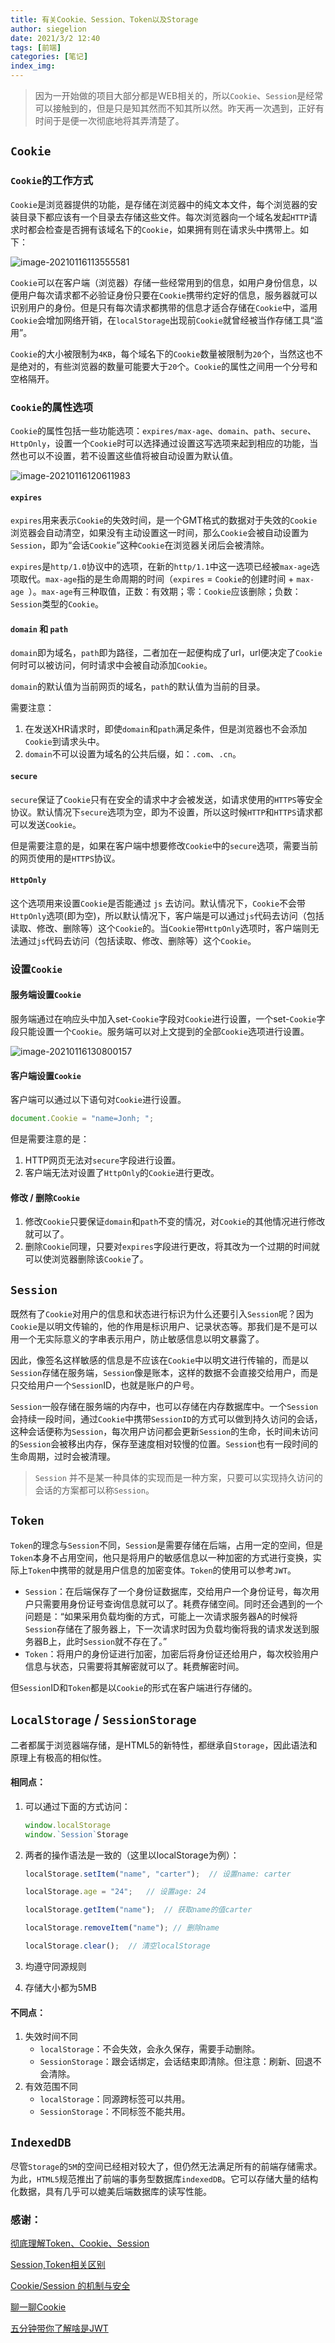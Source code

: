 ```yaml
---
title: 有关Cookie、Session、Token以及Storage
author: siegelion
date: 2021/3/2 12:40
tags: [前端]
categories: [笔记]
index_img: 
---
```




> 因为一开始做的项目大部分都是WEB相关的，所以`Cookie`、`Session`是经常可以接触到的，但是只是知其然而不知其所以然。昨天再一次遇到，正好有时间于是便一次彻底地将其弄清楚了。



## `Cookie`

### `Cookie`的工作方式

``Cookie``是浏览器提供的功能，是存储在浏览器中的纯文本文件，每个浏览器的安装目录下都应该有一个目录去存储这些文件。每次浏览器向一个域名发起`HTTP`请求时都会检查是否拥有该域名下的``Cookie``，如果拥有则在请求头中携带上。如下：

![image-20210116113555581](https://siegelion-blog.oss-cn-beijing.aliyuncs.com/blog/image-20210116113555581.png)

``Cookie``可以在客户端（浏览器）存储一些经常用到的信息，如用户身份信息，以便用户每次请求都不必验证身份只要在`Cookie`携带约定好的信息，服务器就可以识别用户的身份。但是只有每次请求都携带的信息才适合存储在`Cookie`中，滥用``Cookie``会增加网络开销，在`localStorage`出现前``Cookie``就曾经被当作存储工具“滥用”。

`Cookie`的大小被限制为`4KB`，每个域名下的`Cookie`数量被限制为`20`个，当然这也不是绝对的，有些浏览器的数量可能要大于`20`个。`Cookie`的属性之间用一个分号和空格隔开。



### `Cookie`的属性选项

`Cookie`的属性包括一些功能选项：`expires/max-age`、``domain``、``path``、``secure``、``HttpOnly``，设置一个`Cookie`时可以选择通过设置这写选项来起到相应的功能，当然也可以不设置，若不设置这些值将被自动设置为默认值。

![image-20210116120611983](https://siegelion-blog.oss-cn-beijing.aliyuncs.com/blog/image-20210116120611983.png)

#### `expires`

`expires`用来表示`Cookie`的失效时间，是一个GMT格式的数据对于失效的`Cookie`浏览器会自动清空，如果没有主动设置这一时间，那么`Cookie`会被自动设置为``Session``，即为“会话`Cookie`”这种`Cookie`在浏览器关闭后会被清除。

`expires`是`http/1.0`协议中的选项，在新的`http/1.1`中这一选项已经被`max-age`选项取代。`max-age`指的是生命周期的时间（`expires` = `Cookie`的创建时间 + `max-age `）。`max-age`有三种取值，正数：有效期；零：`Cookie`应该删除；负数：`Session`类型的`Cookie`。

#### `domain` 和 `path`

`domain`即为域名，`path`即为路径，二者加在一起便构成了url，url便决定了`Cookie`何时可以被访问，何时请求中会被自动添加`Cookie`。

`domain`的默认值为当前网页的域名，`path`的默认值为当前的目录。

需要注意：

1. 在发送XHR请求时，即使`domain`和`path`满足条件，但是浏览器也不会添加`Cookie`到请求头中。
2. `domain`不可以设置为域名的公共后缀，如：`.com`、`.cn`。

#### `secure`

`secure`保证了`Cookie`只有在安全的请求中才会被发送，如请求使用的`HTTPS`等安全协议。默认情况下`secure`选项为空，即为不设置，所以这时候`HTTP`和`HTTPS`请求都可以发送`Cookie`。

但是需要注意的是，如果在客户端中想要修改`Cookie`中的`secure`选项，需要当前的网页使用的是`HTTPS`协议。

#### `HttpOnly`

这个选项用来设置``Cookie``是否能通过 `js` 去访问。默认情况下，``Cookie``不会带``HttpOnly``选项(即为空)，所以默认情况下，客户端是可以通过`js`代码去访问（包括读取、修改、删除等）这个``Cookie``的。当``Cookie``带``HttpOnly``选项时，客户端则无法通过`js`代码去访问（包括读取、修改、删除等）这个``Cookie``。



### 设置`Cookie`

#### 服务端设置`Cookie`

服务端通过在响应头中加入set-`Cookie`字段对`Cookie`进行设置，一个set-`Cookie`字段只能设置一个`Cookie`。服务端可以对上文提到的全部`Cookie`选项进行设置。

![image-20210116130800157](https://siegelion-blog.oss-cn-beijing.aliyuncs.com/blog/image-20210116130800157.png)

#### 客户端设置`Cookie`

客户端可以通过以下语句对`Cookie`进行设置。

```javascript
document.Cookie = "name=Jonh; ";
```

但是需要注意的是：

1. HTTP网页无法对`secure`字段进行设置。
2. 客户端无法对设置了`HttpOnly`的`Cookie`进行更改。

#### 修改 / 删除`Cookie`

1. 修改`Cookie`只要保证`domain`和`path`不变的情况，对`Cookie`的其他情况进行修改就可以了。
2. 删除`Cookie`同理，只要对`expires`字段进行更改，将其改为一个过期的时间就可以使浏览器删除该`Cookie`了。

## `Session`

既然有了`Cookie`对用户的信息和状态进行标识为什么还要引入`Session`呢？因为`Cookie`是以明文传输的，他的作用是标识用户、记录状态等。那我们是不是可以用一个无实际意义的字串表示用户，防止敏感信息以明文暴露了。

因此，像签名这样敏感的信息是不应该在`Cookie`中以明文进行传输的，而是以`Session`存储在服务端，`Session`像是账本，这样的数据不会直接交给用户，而是只交给用户一个`Session`ID，也就是账户的户号。

`Session`一般存储在服务端的内存中，也可以存储在内存数据库中。一个`Session`会持续一段时间，通过`Cookie`中携带`SessionID`的方式可以做到持久访问的会话，这种会话便称为`Session`，每次用户访问都会更新`Session`的生命，长时间未访问的`Session`会被移出内存，保存至速度相对较慢的位置。`Session`也有一段时间的生命周期，过时会被清理。

> `Session` 并不是某一种具体的实现而是一种方案，只要可以实现持久访问的会话的方案都可以称`Session`。

## `Token`

``Token``的理念与`Session`不同，`Session`是需要存储在后端，占用一定的空间，但是`Token`本身不占用空间，他只是将用户的敏感信息以一种加密的方式进行变换，实际上`Token`中携带的就是用户信息的加密变体。`Token`的使用可以参考`JWT`。

- `Session`：在后端保存了一个身份证数据库，交给用户一个身份证号，每次用户只需要用身份证号查询信息就可以了。耗费存储空间。同时还会遇到的一个问题是：“如果采用负载均衡的方式，可能上一次请求服务器A的时候将`Session`存储在了服务器上，下一次请求时因为负载均衡将我的请求发送到服务器B上，此时`Session`就不存在了。”
- `Token`：将用户的身份证进行加密，加密后将身份证还给用户，每次校验用户信息与状态，只需要将其解密就可以了。耗费解密时间。

但`Session`ID和`Token`都是以`Cookie`的形式在客户端进行存储的。

## `LocalStorage` / `SessionStorage`

二者都属于浏览器端存储，是HTML5的新特性，都继承自`Storage`，因此语法和原理上有极高的相似性。

#### 相同点：

1. 可以通过下面的方式访问：

    ```javascript
    window.localStorage
    window.`Session`Storage
    ```

2. 两者的操作语法是一致的（这里以localStorage为例）：

    ```javascript
    localStorage.setItem("name", "carter");  // 设置name: carter
    
    localStorage.age = "24";   // 设置age: 24
    
    localStorage.getItem("name");  // 获取name的值carter
    
    localStorage.removeItem("name"); // 删除name
    
    localStorage.clear();  // 清空localStorage
    ```

3. 均遵守同源规则
4. 存储大小都为5MB



#### 不同点：

1. 失效时间不同
    - `localStorage`：不会失效，会永久保存，需要手动删除。
    - `SessionStorage`：跟会话绑定，会话结束即清除。但注意：刷新、回退不会清除。
2. 有效范围不同
    - `localStorage`：同源跨标签可以共用。
    - `SessionStorage`：不同标签不能共用。

## `IndexedDB`

尽管`Storage`的`5M`的空间已经相对较大了，但仍然无法满足所有的前端存储需求。为此，`HTML5`规范推出了前端的事务型数据库`indexedDB`。它可以存储大量的结构化数据，具有几乎可以媲美后端数据库的读写性能。



### 感谢：

[彻底理解Token、Cookie、Session](https://www.cnblogs.com/moyand/p/9047978.html)

[Session,Token相关区别](https://www.cnblogs.com/xiaozhang2014/p/7750200.html)

[Cookie/Session 的机制与安全](https://harttle.land/2015/08/10/`Cookie`-`Session`.html)

[聊一聊Cookie](https://segmentfault.com/a/1190000004556040#articleHeader6)

[五分钟带你了解啥是JWT](https://zhuanlan.zhihu.com/p/86937325)



